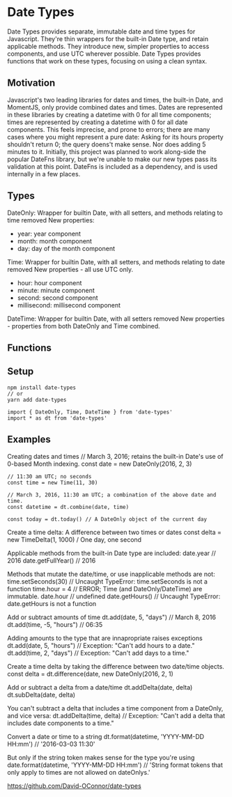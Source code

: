 Date Types
==========

Date Types provides separate, immutable date and time types for Javascript. They're thin wrappers for the built-in Date type, and retain applicable methods. They introduce new, simpler properties to access components, and use UTC wherever possible. Date Types provides functions that work on these types, focusing on using a clean syntax.

Motivation
----------
Javascript's two leading libraries for dates and times, the built-in Date, and MomentJS, only provide combined dates and times. Dates are represented in these libraries by creating a datetime with 0 for all time components; times are represented by creating a datetime with 0 for all date components. This feels imprecise, and prone to errors; there are many cases where you might represent a pure date: Asking for its hours property shouldn't return 0; the query doens't make sense. Nor does adding 5 minutes to it. Initially, this project was planned to work along-side the popular DateFns library, but we're unable to make our new types pass its validation at this point. DateFns is included as a dependency, and is used internally in a few places.

Types
-----
DateOnly: Wrapper for builtin Date, with all setters, and methods relating to time removed
New properties:
 - year: year component
 - month: month component
 - day: day of the month component

Time: Wrapper for builtin Date, with all setters, and methods relating to date removed
New properties - all use UTC only.
 - hour: hour component
 - minute: minute component
 - second: second component
 - millisecond: millisecond component

DateTime: Wrapper for builtin Date, with all setters removed
New properties - properties from both DateOnly and Time combined.

Functions
---------


Setup
-----
    npm install date-types
    // or
    yarn add date-types

    import { DateOnly, Time, DateTime } from 'date-types'
    import * as dt from 'date-types'


Examples
--------
Creating dates and times
    // March 3, 2016; retains the built-in Date's use of 0-based Month indexing.
    const date = new DateOnly(2016, 2, 3)

    // 11:30 am UTC; no seconds
    const time = new Time(11, 30)

    // March 3, 2016, 11:30 am UTC; a combination of the above date and time.
    const datetime = dt.combine(date, time)

    const today = dt.today() // A DateOnly object of the current day

Create a time delta: A difference between two times or dates
    const delta = new TimeDelta(1, 1000)  / One day, one second

Applicable methods from the built-in Date type are included:
    date.year // 2016
    date.getFullYear() // 2016

Methods that mutate the date/time, or use inapplicable methods are not:
    time.setSeconds(30)  // Uncaught TypeError: time.setSeconds is not a function
    time.hour = 4  // ERROR; Time (and DateOnly/DateTime) are immutable.
    date.hour  // undefined
    date.getHours() // Uncaught TypeError: date.getHours is not a function

Add or subtract amounts of time
    dt.add(date, 5, "days") // March 8, 2016
    dt.add(time, -5, "hours")  // 06:35

Adding amounts to the type that are innapropriate raises exceptions
    dt.add(date, 5, "hours") // Exception: "Can't add hours to a date."
    dt.add(time, 2, "days") // Exception: "Can't add days to a time."

Create a time delta by taking the difference between two date/time objects.
    const delta = dt.difference(date, new DateOnly(2016, 2, 1)

Add or subtract a delta from a date/time
    dt.addDelta(date, delta)
    dt.subDelta(date, delta)

You can't subtract a delta that includes a time component from a DateOnly, and vice versa:
    dt.addDelta(time, delta)  // Exception: "Can't add a delta that includes date components to a time."


Convert a date or time to a string
    dt.format(datetime, 'YYYY-MM-DD HH:mm')  // '2016-03-03 11:30'

But only if the string token makes sense for the type you're using
    date.format(datetime, 'YYYY-MM-DD HH:mm') // 'String format tokens that only apply to times are not allowed on dateOnlys.'


https://github.com/David-OConnor/date-types
